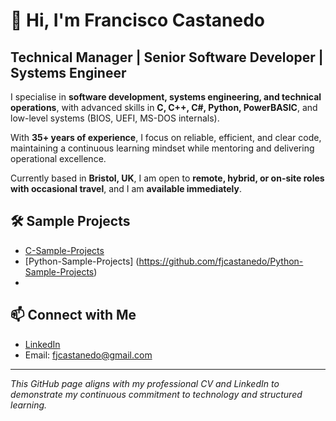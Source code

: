 # 👋 Hi, I'm Francisco Castanedo

## Technical Manager | Senior Software Developer | Systems Engineer

I specialise in **software development, systems engineering, and technical operations**, with advanced skills in **C, C++, C#, Python, PowerBASIC**, and low-level systems (BIOS, UEFI, MS-DOS internals).

With **35+ years of experience**, I focus on reliable, efficient, and clear code, maintaining a continuous learning mindset while mentoring and delivering operational excellence.

Currently based in **Bristol, UK**, I am open to **remote, hybrid, or on-site roles with occasional travel**, and I am **available immediately**.

## 🛠️ Sample Projects

- [C-Sample-Projects](https://github.com/fjcastanedo/C-Sample-Projects)
- [Python-Sample-Projects] (https://github.com/fjcastanedo/Python-Sample-Projects)
- 
## 📫 Connect with Me
- [LinkedIn](https://www.linkedin.com/in/franciscocastanedo)
- Email: fjcastanedo@gmail.com

---

*This GitHub page aligns with my professional CV and LinkedIn to demonstrate my continuous commitment to technology and structured learning.*
